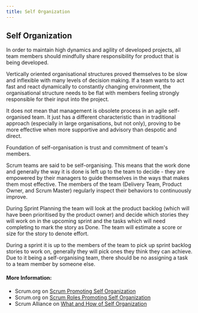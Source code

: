 ```yaml
---
title: Self Organization
---
```

## Self Organization


In order to maintain high dynamics and agility of developed projects, all team members should mindfully share responsibility for product that is being developed.

Vertically oriented organisational structures proved themselves to be slow and inflexible with many levels of decision making. If a team wants to act fast and react dynamically to constantly changing environment, the organisational structure needs to be flat with members feeling strongly responsible for their input into the project.

It does not mean that management is obsolete process in an agile self-organised team. It just has a different characteristic than in traditional approach (especially in large organisations, but not only), proving to be more effective when more supportive and advisory than despotic and direct.

Foundation of self-organisation is trust and commitment of team's members.

Scrum teams are said to be self-organising. This means that the work done and generally the way it is done is left up to the team to decide - they are
empowered by their managers to guide themselves in the ways that makes them most effective. The members of the team (Delivery Team, Product Owner, and
Scrum Master) regularly inspect their behaviors to continuously improve. 

During Sprint Planning the team will look at the product backlog (which will have been prioritised by the product owner) and decide which stories they
will work on in the upcoming sprint and the tasks which will need completing to mark the story as Done. The team will estimate a score or size for the
story to denote effort. 

During a sprint it is up to the members of the team to pick up sprint backlog stories to work on, generally they will pick ones they think they can
achieve. Due to it being a self-organising team, there should be no assigning a task to a team member by someone else.

#### More Information:
- Scrum.org on [Scrum Promoting Self Organization](https://www.scrum.org/resources/blog/how-does-scrum-promote-self-organization)
- Scrum.org on [Scrum Roles Promoting Self Organization](https://www.scrum.org/resources/blog/how-do-3-scrum-roles-promote-self-organization)
- Scrum Alliance on [What and How of Self Organization](https://scrumalliance.org/community/articles/2013/january/self-organizing-teams-what-and-how)
